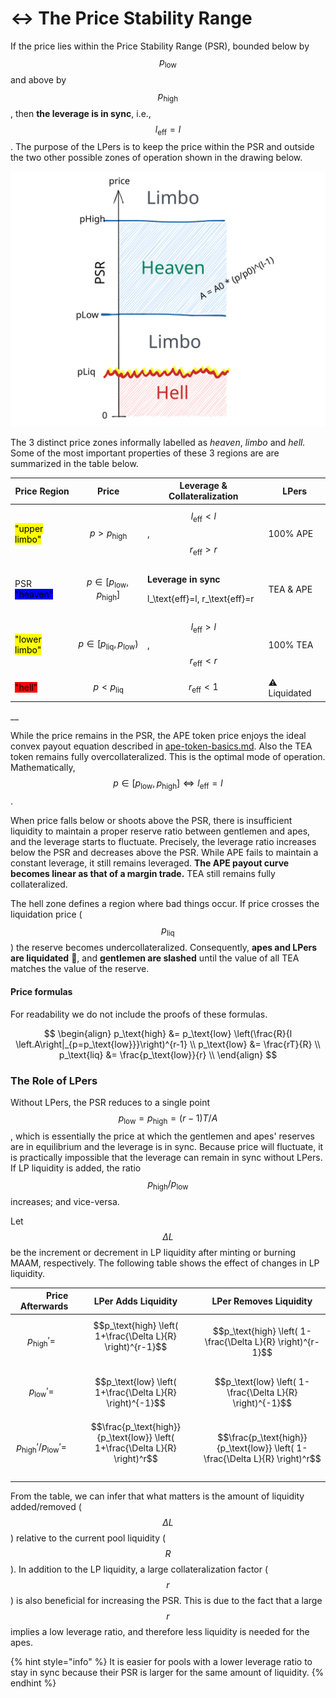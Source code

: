 # ↔ The Price Stability Range

If the price lies within the Price Stability Range (PSR), bounded below by $$p_\text{low}$$ and above by $$p_\text{high}$$, then **the leverage is in sync**, i.e., $$l_\text{eff}=l$$. The purpose of the LPers is to keep the price within the PSR and outside the two other possible zones of operation shown in the drawing below.

<img src="../../.gitbook/assets/file.drawing (5).svg" alt="" class="gitbook-drawing">

The 3 distinct price zones informally labelled as _heaven_, _limbo_ and _hell._ Some of the most important properties of these 3 regions are are summarized in the table below.

| Price Region                                                | Price                                | Leverage & Collateralization                                                                                                      | LPers                |
| ----------------------------------------------------------- | ------------------------------------ | --------------------------------------------------------------------------------------------------------------------------------- | -------------------- |
| <mark style="background-color:yellow;">"upper limbo"</mark> | $$p > p_\text{high}$$                | $$l_\text{eff}<l$$, $$r_\text{eff}>r$$                                                                                            | 100% APE             |
| PSR <mark style="background-color:blue;">"heaven"</mark>    | $$p\in[p_\text{low},p_\text{high}]$$ | <p><strong>Leverage in sync</strong></p><p><span class="math">l_\text{eff}=l</span>, <span class="math">r_\text{eff}=r</span></p> | TEA & APE            |
| <mark style="background-color:yellow;">"lower limbo"</mark> | $$p\in[p_\text{liq},p_\text{low})$$  | $$l_\text{eff}>l$$, $$r_\text{eff}<r$$                                                                                            | 100% TEA             |
| <mark style="background-color:red;">"hell"</mark>           | $$p <p_\text{liq}$$                  | $$r_\text{eff}<1$$                                                                                                                | :warning: Liquidated |

__

While the price remains in the PSR, the APE token price enjoys the ideal convex payout equation described in [ape-token-basics.md](../../introduction/safer-leverage/ape-token-basics.md "mention").  Also the TEA token remains fully overcollateralized. This is the optimal mode of operation. Mathematically, $$p\in [p_\text{low},p_\text{high}]  \Longleftrightarrow l_\text{eff} = l$$.

When price falls below or shoots above the PSR, there is insufficient liquidity to maintain a proper reserve ratio between gentlemen and apes, and the leverage starts to fluctuate. Precisely, the leverage ratio increases below the PSR and decreases above the PSR. While APE fails to maintain a constant leverage, it still remains leveraged. **The APE payout curve becomes linear as that of a margin trade.** TEA still remains fully collateralized.

The hell zone defines a region where bad things occur. If price crosses the liquidation price ($$p_\text{liq}$$) the reserve becomes undercollateralized. Consequently, **apes and LPers are liquidated** :volcano:, and **gentlemen are slashed** until the value of all TEA matches the value of the reserve.

#### Price formulas

For readability we do not include the proofs of these formulas.

$$
\begin{align}
p_\text{high} &= p_\text{low} \left(\frac{R}{l \left.A\right|_{p=p_\text{low}}}\right)^{r-1} \\
p_\text{low} &= \frac{rT}{R}   \\
p_\text{liq} &= \frac{p_\text{low}}{r} \\
\end{align}
$$

### The Role of LPers

Without LPers, the PSR reduces to a single point $$p_\text{low}=p_\text{high}=(r-1)T/A$$, which is essentially the price at which the gentlemen and apes' reserves are in equilibrium and the leverage is in sync. Because price will fluctuate, it is practically impossible that the leverage can remain in sync without LPers. If LP liquidity is added, the ratio $$p_\text{high}/p_\text{low}$$ increases; and vice-versa.

Let $$\Delta L$$ be the increment or decrement in LP liquidity after minting or burning MAAM, respectively. The following table shows the effect of changes in LP liquidity.

|                  Price Afterwards |                              LPer Adds Liquidity                              |                            LPer Removes Liquidity                            |
| --------------------------------: | :---------------------------------------------------------------------------: | :--------------------------------------------------------------------------: |
|               $$p_\text{high}'=$$ |          $$p_\text{high} \left( 1+\frac{\Delta L}{R} \right)^{r-1}$$​         |          $$p_\text{high} \left( 1-\frac{\Delta L}{R} \right)^{r-1}$$         |
|                $$p_\text{low}'=$$ |           $$p_\text{low}  \left( 1+\frac{\Delta L}{R} \right)^{-1}$$          |          $$p_\text{low}  \left( 1-\frac{\Delta L}{R} \right)^{-1}$$          |
| $$p_\text{high}'/p_\text{low}'=$$ | $$\frac{p_\text{high}}{p_\text{low}} \left( 1+\frac{\Delta L}{R} \right)^r$$​ | $$\frac{p_\text{high}}{p_\text{low}} \left( 1-\frac{\Delta L}{R} \right)^r$$ |

From the table, we can infer that what matters is the amount of liquidity added/removed ($$\Delta L$$) relative to the current pool liquidity ($$R$$). In addition to the LP liquidity, a large collateralization factor ($$r$$) is also beneficial for increasing the PSR. This is due to the fact that a large $$r$$ implies a low leverage ratio, and therefore less liquidity is needed for the apes.

{% hint style="info" %}
It is easier for pools with a lower leverage ratio to stay in sync because their PSR is larger for the same amount of liquidity.&#x20;
{% endhint %}
